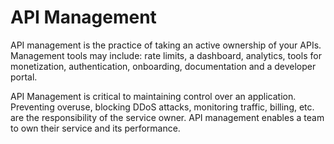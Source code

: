 # API Management

API management is the practice of taking an active ownership of your APIs. Management tools may include: rate limits, a dashboard, analytics, tools for monetization, authentication, onboarding, documentation and a developer portal.

API Management is critical to  maintaining control over an application. Preventing overuse, blocking DDoS attacks, monitoring traffic, billing, etc. are the responsibility of the service owner. API management enables a team to own their service and its performance.
